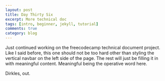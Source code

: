 ```yaml
---
layout: post
title: Day Thirty Six
excerpt: More technical doc
tags: [intro, beginner, jekyll, tutorial]
comments: true
category: blog
---
```


Just continued working on the freecodecamp technical document project. Like I said before, this one should not be too hard other than styling the vertical navbar on the left side of the page. The rest will just be filling it in with meaningful content. Meaningful being the operative word here.

Dirkles, out.
